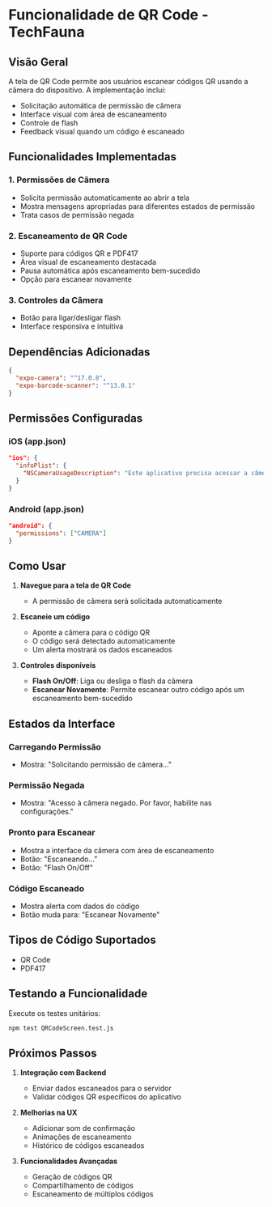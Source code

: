 # Funcionalidade de QR Code - TechFauna

## Visão Geral

A tela de QR Code permite aos usuários escanear códigos QR usando a câmera do dispositivo. A implementação inclui:

- Solicitação automática de permissão de câmera
- Interface visual com área de escaneamento
- Controle de flash
- Feedback visual quando um código é escaneado

## Funcionalidades Implementadas

### 1. Permissões de Câmera
- Solicita permissão automaticamente ao abrir a tela
- Mostra mensagens apropriadas para diferentes estados de permissão
- Trata casos de permissão negada

### 2. Escaneamento de QR Code
- Suporte para códigos QR e PDF417
- Área visual de escaneamento destacada
- Pausa automática após escaneamento bem-sucedido
- Opção para escanear novamente

### 3. Controles da Câmera
- Botão para ligar/desligar flash
- Interface responsiva e intuitiva

## Dependências Adicionadas

```json
{
  "expo-camera": "^17.0.8",
  "expo-barcode-scanner": "^13.0.1"
}
```

## Permissões Configuradas

### iOS (app.json)
```json
"ios": {
  "infoPlist": {
    "NSCameraUsageDescription": "Este aplicativo precisa acessar a câmera para escanear códigos QR."
  }
}
```

### Android (app.json)
```json
"android": {
  "permissions": ["CAMERA"]
}
```

## Como Usar

1. **Navegue para a tela de QR Code**
   - A permissão de câmera será solicitada automaticamente

2. **Escaneie um código**
   - Aponte a câmera para o código QR
   - O código será detectado automaticamente
   - Um alerta mostrará os dados escaneados

3. **Controles disponíveis**
   - **Flash On/Off**: Liga ou desliga o flash da câmera
   - **Escanear Novamente**: Permite escanear outro código após um escaneamento bem-sucedido

## Estados da Interface

### Carregando Permissão
- Mostra: "Solicitando permissão de câmera..."

### Permissão Negada
- Mostra: "Acesso à câmera negado. Por favor, habilite nas configurações."

### Pronto para Escanear
- Mostra a interface da câmera com área de escaneamento
- Botão: "Escaneando..."
- Botão: "Flash On/Off"

### Código Escaneado
- Mostra alerta com dados do código
- Botão muda para: "Escanear Novamente"

## Tipos de Código Suportados

- QR Code
- PDF417

## Testando a Funcionalidade

Execute os testes unitários:
```bash
npm test QRCodeScreen.test.js
```

## Próximos Passos

1. **Integração com Backend**
   - Enviar dados escaneados para o servidor
   - Validar códigos QR específicos do aplicativo

2. **Melhorias na UX**
   - Adicionar som de confirmação
   - Animações de escaneamento
   - Histórico de códigos escaneados

3. **Funcionalidades Avançadas**
   - Geração de códigos QR
   - Compartilhamento de códigos
   - Escaneamento de múltiplos códigos
